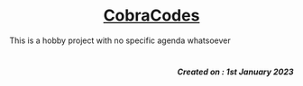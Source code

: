 <div align='center'>

# [CobraCodes](https://cobracodes.vercel.app/)

<div align='left'>

This is a hobby project with no specific agenda whatsoever

</div>

#

<div align='right'>

##### Created on : 1st January 2023

</div>

</div>
